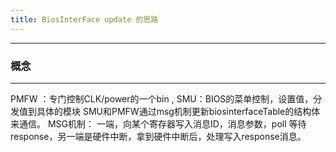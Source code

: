 ```yaml
---
title: BiosInterFace update 的思路
---
```


---
### 概念
---
PMFW ：专门控制CLK/power的一个bin ,
SMU：BIOS的菜单控制，设置值，分发值到具体的模块
SMU和PMFW通过msg机制更新biosinterfaceTable的结构体来通信。
MSG机制： 一端，向某个寄存器写入消息ID，消息参数，poll 等待response，另一端是硬件中断，拿到硬件中断后，处理写入response消息。